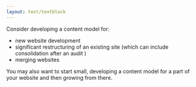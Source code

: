 ```yaml
---
layout: text/textblock
---
```

Consider developing a content model for:
- new website development
- significant restructuring of an existing site (which can include consolidation after an audit <link to audit content>)
- merging websites

You may also want to start small, developing a content model for a part of your website and then growing from there.
